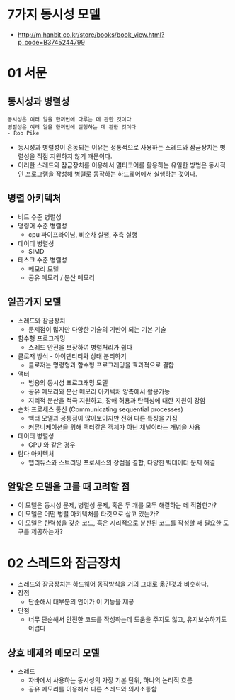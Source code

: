 # 7가지 동시성 모델

* http://m.hanbit.co.kr/store/books/book_view.html?p_code=B3745244799

# 01 서문

## 동시성과 병렬성
```
동시성은 여러 일을 한꺼번에 다루는 데 관한 것이다
병렬성은 여러 일을 한꺼번에 실행하는 데 관한 것이다
- Rob Pike
```

* 동시성과 병렬성이 혼동되는 이유는 정통적으로 사용하는 스레드와 잠금장치는 병렬성을 직접 지원하지 않기 때문이다.
* 이러한 스레드와 잠금장치를 이용해서 멀티코어를 활용하는 유일한 방법은 동시적인 프로그램을 작성해 병렬로 동작하는 하드웨어에서 실행하는 것이다.

## 병렬 아키텍처
* 비트 수준 병렬성
* 명령어 수준 병렬성
    * cpu 파이프라이닝, 비순차 실행, 추측 실행
* 데이터 병렬성 
    * SIMD
* 태스크 수준 병렬성
    * 메모리 모델
    * 공유 메모리 / 분산 메모리

## 일곱가지 모델
* 스레드와 잠금장치
    * 문제점이 많지만 다양한 기술의 기반이 되는 기본 기술
* 함수형 프로그래밍
    * 스레드 안전을 보장하여 병렬처리가 쉽다
* 클로저 방식 - 아이덴티티와 상태 분리하기
    * 클로저는 명령형과 함수형 프로그래밍을 효과적으로 결합
* 액터
    * 범용의 동시성 프로그래밍 모델
    * 공유 메모리와 분산 메모리 아키텍처 양측에서 활용가능
    * 지리적 분산을 적극 지원하고, 장애 허용과 탄력성에 대한 지원이 강함
* 순차 프로세스 통신 (Communicating sequential processes)
    * 액터 모델과 공통점이 많아보이지만 전혀 다른 특징을 가짐
    * 커뮤니케이션을 위해 액터같은 객체가 아닌 채널이라는 개념을 사용
* 데이터 병렬성
    * GPU 와 같은 경우
* 람다 아키텍처
    * 맵리듀스와 스트리밍 프로세스의 장점을 결합, 다양한 빅데이터 문제 해결

## 알맞은 모델을 고를 때 고려할 점
* 이 모델은 동시성 문제, 병렬성 문제, 혹은 두 개를 모두 해결하는 데 적합한가?
* 이 모델은 어떤 병렬 아키텍처를 타깃으로 삼고 있는가?
* 이 모델은 탄력성을 갖춘 코드, 혹은 지리적으로 분산된 코드를 작성할 때 필요한 도구를 제공하는가?

# 02 스레드와 잠금장치

* 스레드와 잠금장치는 하드웨어 동작방식을 거의 그대로 옮긴것과 비슷하다.
* 장점
    * 단순해서 대부분의 언어가 이 기능을 제공
* 단점
    * 너무 단순해서 안전한 코드를 작성하는데 도움을 주지도 않고, 유지보수하기도 어렵다

## 상호 배제와 메모리 모델
* 스레드 
    - 자바에서 사용하는 동시성의 가장 기본 단위, 하나의 논리적 흐름
    - 공유 메모리를 이용해서 다른 스레드와 의사소통함

```java

```
